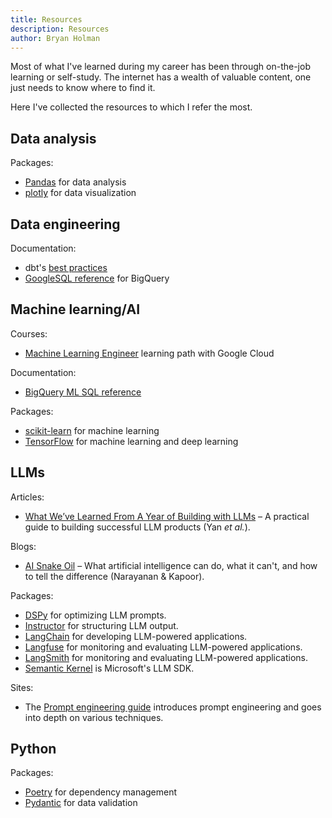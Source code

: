 ```yaml
---
title: Resources
description: Resources
author: Bryan Holman
---
```


Most of what I've learned during my career has been through on-the-job learning or self-study. The internet has a wealth of valuable content, one just needs to know where to find it.

Here I've collected the resources to which I refer the most.

## Data analysis

Packages:
* [Pandas](https://pandas.pydata.org/docs/reference/index.html) for data analysis
* [plotly](https://plotly.com/python-api-reference/) for data visualization

## Data engineering

Documentation:
* dbt's [best practices](https://docs.getdbt.com/best-practices)
* [GoogleSQL reference](https://cloud.google.com/bigquery/docs/reference/standard-sql/query-syntax) for BigQuery

## Machine learning/AI

Courses:
* [Machine Learning Engineer](https://www.cloudskillsboost.google/paths/17) learning path with Google Cloud

Documentation:
* [BigQuery ML SQL reference](https://cloud.google.com/bigquery/docs/reference/standard-sql/bigqueryml-syntax-create)

Packages:
* [scikit-learn](https://scikit-learn.org/stable/api/index.html) for machine learning
* [TensorFlow](https://www.tensorflow.org/api_docs/python/tf) for machine learning and deep learning

## LLMs

Articles:
* [What We’ve Learned From A Year of Building with LLMs](https://applied-llms.org/) – A practical guide to building successful LLM products (Yan _et al._).

Blogs:
* [AI Snake Oil](https://www.aisnakeoil.com/) – What artificial intelligence can do, what it can't, and how to tell the difference (Narayanan & Kapoor).

Packages:
* [DSPy](https://dspy-docs.vercel.app/docs/intro) for optimizing LLM prompts.
* [Instructor](https://python.useinstructor.com/) for structuring LLM output.
* [LangChain](https://api.python.langchain.com/en/latest/langchain_api_reference.html) for developing LLM-powered applications.
* [Langfuse](https://langfuse.com/docs) for monitoring and evaluating LLM-powered applications.
* [LangSmith](https://docs.smith.langchain.com/) for monitoring and evaluating LLM-powered applications.
* [Semantic Kernel](https://learn.microsoft.com/en-us/semantic-kernel/overview/) is Microsoft's LLM SDK.

Sites:
* The [Prompt engineering guide](https://www.promptingguide.ai/) introduces prompt engineering and goes into depth on various techniques.

## Python

Packages:
* [Poetry](https://python-poetry.org/docs/) for dependency management
* [Pydantic](https://docs.pydantic.dev/latest/) for data validation
